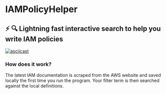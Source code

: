 # IAMPolicyHelper

## :zap: :mag: Lightning fast interactive search to help you write IAM policies

[![asciicast](https://asciinema.org/a/qoNQtM2yuEyZX1c2vOv8prdfA.svg)](https://asciinema.org/a/qoNQtM2yuEyZX1c2vOv8prdfA)

### How does it work?

The latest IAM documentation is scraped from the AWS website and saved locally the first time you run the program.
Your filter term is then searched against the local definitions.
